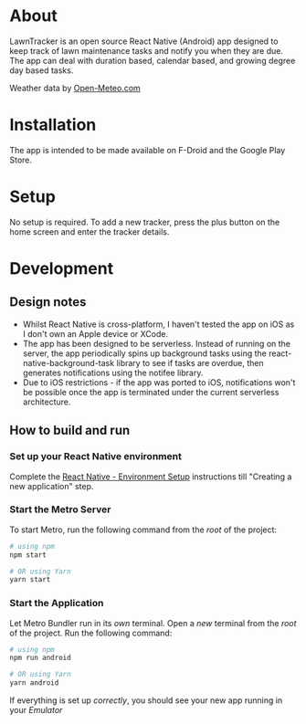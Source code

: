 # About

LawnTracker is an open source React Native (Android) app designed to keep track of lawn maintenance tasks and notify you when they are due. The app can deal with duration based, calendar based, and growing degree day based tasks.

Weather data by [Open-Meteo.com](https://www.open-meteo.com)

# Installation

The app is intended to be made available on F-Droid and the Google Play Store.

# Setup

No setup is required. To add a new tracker, press the plus button on the home screen and enter the tracker details.

# Development

## Design notes

- Whilst React Native is cross-platform, I haven't tested the app on iOS as I don't own an Apple device or XCode.
- The app has been designed to be serverless.
  Instead of running on the server, the app periodically spins up background tasks using the react-native-background-task library to see if tasks are overdue, then generates notifications using the notifee library.
- Due to iOS restrictions - if the app was ported to iOS, notifications won't be possible once the app is terminated under the current serverless architecture.

## How to build and run

### Set up your React Native environment

Complete the [React Native - Environment Setup](https://reactnative.dev/docs/environment-setup) instructions till "Creating a new application" step.

### Start the Metro Server

To start Metro, run the following command from the _root_ of the project:

```bash
# using npm
npm start

# OR using Yarn
yarn start
```

### Start the Application

Let Metro Bundler run in its _own_ terminal. Open a _new_ terminal from the _root_ of the project. Run the following command:

```bash
# using npm
npm run android

# OR using Yarn
yarn android
```

If everything is set up _correctly_, you should see your new app running in your _Emulator_
